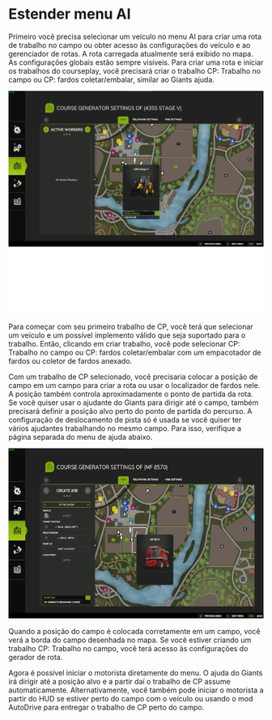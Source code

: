 # Estender menu AI


Primeiro você precisa selecionar um veículo no menu AI para criar uma rota de trabalho no campo ou obter acesso às configurações do veículo e ao gerenciador de rotas.
A rota carregada atualmente será exibido no mapa.
As configurações globais estão sempre visíveis.
Para criar uma rota e iniciar os trabalhos do courseplay, você precisará criar o trabalho CP: Trabalho no campo ou CP: fardos coletar/embalar, similar ao Giants ajuda.


![Image](../assets/images/startjobmenuhelp_0_0_1024_895.png)


Para começar com seu primeiro trabalho de CP, você terá que selecionar um veículo e um possível implemento válido que seja suportado para o trabalho.
Então, clicando em criar trabalho, você pode selecionar CP: Trabalho no campo ou CP: fardos coletar/embalar
com um empacotador de fardos ou coletor de fardos anexado.



Com um trabalho de CP selecionado, você precisaria colocar a posição de campo em um campo para criar a rota ou usar o localizador de fardos nele.
A posição também controla aproximadamente o ponto de partida da rota.
Se você quiser usar o ajudante do Giants para dirigir até o campo, também precisará definir a posição alvo perto do ponto de partida do percurso.
A configuração de deslocamento de pista só é usada se você quiser ter vários ajudantes trabalhando no mesmo campo. Para isso, verifique a página separada do menu de ajuda abaixo.


![Image](../assets/images/readyjobmenuhelp_0_0_765_510.png)


Quando a posição do campo é colocada corretamente em um campo, você verá a borda do campo desenhada no mapa.
Se você estiver criando um trabalho CP: Trabalho no campo, você terá acesso às configurações do gerador de rota. 



Agora é possível iniciar o motorista diretamente do menu. O ajuda do Giants irá dirigir até a posição alvo e a partir daí o trabalho de CP assume automaticamente.
Alternativamente, você também pode iniciar o motorista a partir do HUD se estiver perto do campo com o veículo ou usando o mod AutoDrive para entregar o trabalho de CP perto do campo.


